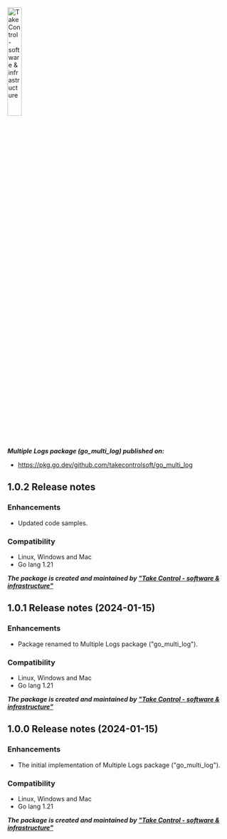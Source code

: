 <img src="https://takecontrolsoft.eu/wp-content/uploads/2023/11/TakeControlTransparentGreenLogo-1.png" alt="Take Control - software & infrastructure" width="25%">

***Multiple Logs package (go_multi_log) published on:***
*   https://pkg.go.dev/github.com/takecontrolsoft/go_multi_log

## 1.0.2 Release notes
### Enhancements
* Updated code samples.

### Compatibility
* Linux, Windows and Mac
* Go lang 1.21

***The package is created and maintained by **["Take Control - software & infrastructure"](https://takecontrolsoft.eu/)*****

## 1.0.1 Release notes (2024-01-15)
### Enhancements
* Package renamed to Multiple Logs package ("go_multi_log").

### Compatibility
* Linux, Windows and Mac
* Go lang 1.21

***The package is created and maintained by **["Take Control - software & infrastructure"](https://takecontrolsoft.eu/)*****

## 1.0.0 Release notes (2024-01-15)

### Enhancements
* The initial implementation of Multiple Logs package ("go_multi_log").

### Compatibility
* Linux, Windows and Mac
* Go lang 1.21

***The package is created and maintained by **["Take Control - software & infrastructure"](https://takecontrolsoft.eu/)*****
